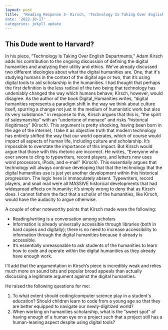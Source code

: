 ```yaml
---
layout: post
title:  "Reading Response 3- Kirsch, 'Technology Is Taking Over English Departments'
date: '2022-10-17'
categories: jekyll update
---
```

## This Dude went to Harvard? 

In his piece, “Technology Is Taking Over English Departments,” Adam Kirsch adds his contribution to the ongoing discussion of defining the digital humanities and analyzing their utility and ethics. We’ve already discussed two different ideologies about what the digital humanities are. One, that it's studying humans in the context of the digital age or two, that it’s using digital tools to aid scholarship in the humanities. I had thought that perhaps the first definition is the less radical of the two being that technology has undeniably changed the way which humans behave; Kirsch, however, would disagree. As the author of the book Digital_Humanities writes, “digital humanities represents a paradigm shift in the way we think about culture itself, spurring a change not just in the medium of humanistic work but also its very substance.” in response to this, Kirsch argues that this is, “the spirit of salesmanship” with an “undertone of menace” and risks “historical illegitimacy” (Kirsch). This argument is pretty shocking, having been born in the age of the internet, I take it as objective truth that modern technology has entirely shifted the way that our world operates, which of course would impact all aspects of human life, including culture and scholarship. It’s impossible to overstate the importance of this impact. But Kirsch would argue that those with this rhetoric are incorrect. He writes, “Everyone who ever swore to cling to typewriters, record players, and letters now uses word processors, iPods, and e-mail” (Kirsch). This essentially argues that technology will always continue developing that that the technology that the digital humanities use is just yet another development within this historical progression. The logic here is immaculately absent. Typewriters, record players, and snail mail were all MASSIVE historical developments that had widespread effects on humanity; it’s simply wrong to deny that as Kirsch does. I cannot fathom the fact that a scholar of the humanities, like Kirsch, would have the audacity to argue otherwise. 

A couple of other noteworthy points that Kirsch made were the following:
- Reading/writing is a conversation among scholars 
- Information is already universally accessible through libraries (both in hard copies and digitally); there is no need to increase accessibility to information through the digital humanities because it already is accessible. 
- It’s essentially unreasonable to ask students of the humanities to learn how to code and operate within the digital humanities as they already have enough work. 

I’ll add that the argumentation in Kirsch’s piece is incredibly weak and relies much more on sound bits and popular broad appeals than actually discussing a legitimate argument against the digital humanities. 

He raised the following questions for me: 
1. To what extent should coding/computer science play in a student's education? Should children learn to code from a young age so that they are better equipped to navigate our newly-digitized world? 
2. When working on humanities scholarship, what is the “sweet spot” of having enough of a human eye on a project such that a project still has a human-leaning aspect despite using digital tools? 
